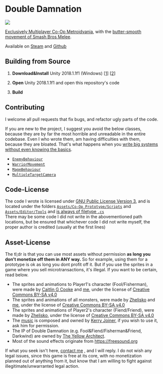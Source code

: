 # Double Damnation

![](speedrunners-flexing.gif)

[Exclusively Multiplayer Co-Op Metroidvania](https://www.youtube.com/watch?v=LHl4EOaHqR4), with the [butter-smooth movement of Smash Bros Melee](https://www.youtube.com/watch?v=JpOaQxrsaqI&list=PL6ko1irv8SJ_n0phlLOCi8hrbJXRDS6ul&index=1).

Available on [Steam](https://store.steampowered.com/app/1015190/Double_Damnation/) and [Github](https://github.com/TheYellowArchitect/doubledamnation/releases)

## Building from Source
1. **Download&Install** Unity 2018.1.1f1 (Windows) [[1]](https://download.unity3d.com/download_unity/b8cbb5de9840/Windows64EditorInstaller/UnitySetup64-2018.1.1f1.exe) [[2]](https://unity3d.com/get-unity/download?thank-you=update&download_nid=51155&os=Win)

2. **Open** Unity 2018.1.1f1 and open this repository's code
<!---
3. Open [`SteamManager.cs`](https://github.com/TheYellowArchitect/doubledamnation/blob/master/Assets/Scripts/Steamworks.NET/SteamManager.cs#L10) and remove the '!' to build for non-Steam (aka local build)
-->
3. **Build**

## Contributing
I welcome all pull requests that fix bugs, and refactor ugly parts of the code.

If you are new to the project, I suggest you avoid the below classes, because they are by far the most horrible and unreadable in the entire codebase. Even I who wrote them, am having difficulties with them, because they are bloated. That's what happens when you [write big systems without even knowing the basics](https://theyellowarchitect.com/blog/the-art-of-game-development-the-modern-polymath#title).

- [`EnemyBehaviour`](https://github.com/TheYellowArchitect/doubledamnation/blob/master/Assets/Co-Op%20Prototype/Scripts/Enemy%20AI/EnemyBehaviour.cs)
- [`WarriorMovement`](https://github.com/TheYellowArchitect/doubledamnation/blob/master/Assets/Co-Op%20Prototype/Scripts/Player/WarriorMovement.cs)
- [`MageBehaviour`](https://github.com/TheYellowArchitect/doubledamnation/blob/master/Assets/Co-Op%20Prototype/Scripts/Player/MageBehaviour.cs)
- [`MultipleTargetCamera`](https://github.com/TheYellowArchitect/doubledamnation/blob/master/Assets/Co-Op%20Prototype/Scripts/Camera/MultipleTargetCamera.cs)

## Code-License
The code I wrote is licensed under [GNU Public License Version 3](https://lukesmith.xyz/articles/why-i-use-the-gpl-and-not-cuck-licenses/), and is located under the folders [`Assets/Co-Op Prototype/Scripts`](https://github.com/TheYellowArchitect/doubledamnation/tree/master/Assets/Co-Op%20Prototype/Scripts) and [`Assets/Editor/Tools`](https://github.com/TheYellowArchitect/doubledamnation/tree/master/Assets/Editor/Tools) and [is always of filetype `.cs`](https://github.com/TheYellowArchitect/doubledamnation/blob/master/LOC.txt)<br>
There may be some code I did not write in the abovementioned path locations, but be ensured that whichever code I did not write myself, the proper author is credited (usually at the first lines)

## Asset-License
The tl;dr is that you can use most assets without permission **as long you don't monetize off them in ANY way.**
So for example, using them for a prototype is ok as long you dont profit off it.
But if you use the sprites in a game where you sell microtransactions, it's illegal.
If you want to be certain, read below.

- The sprites and animations to Player1's character (Fool/Fisherman), were made by [Caitlin G Cooke](https://caitlingcooke.art/) and [me](theyellowarchitect.com/), under the license of [Creative Commons BY-SA v4.0](https://creativecommons.org/licenses/by/4.0/)
- The sprites and animations of all monsters, were made by [Zhelisko](https://zheliskos.artstation.com/) and [me](theyellowarchitect.com), under the license of [Creative Commons BY-SA v4.0](https://creativecommons.org/licenses/by/4.0/)
- The sprites and animations of Player2's character (Fiend/Friend), were made by [Zhelisko](https://zheliskos.artstation.com/), under the license of [Creative Commons BY-SA v4.0](https://creativecommons.org/licenses/by/4.0/)
- The [music](https://www.youtube.com/playlist?list=PLLvViE4qZfoMaayjJk9PRE98np7SwVsNF) is composed and owned by [Kerry Joiner](https://www.youtube.com/watch?v=zEvANt6wRRU), if you wish to use it, ask him for permission.
- The IP of Double Damnation (e.g. Fool&Fiend/Fisherman&Friend, Darkwind) are owned by [The Yellow Architect](https://theyellowarchitect.com).
- Most of the sound effects originate from https://freesound.org

If what you seek isn't here, [contact me](https://theyellowarchitect.com/contact#title) , and I will reply. I do not wish any legal issues, since this game is free at its core, with no monetization planned out of anything from it, but know that I am willing to fight against illegitimate/unwarranted legal action.

